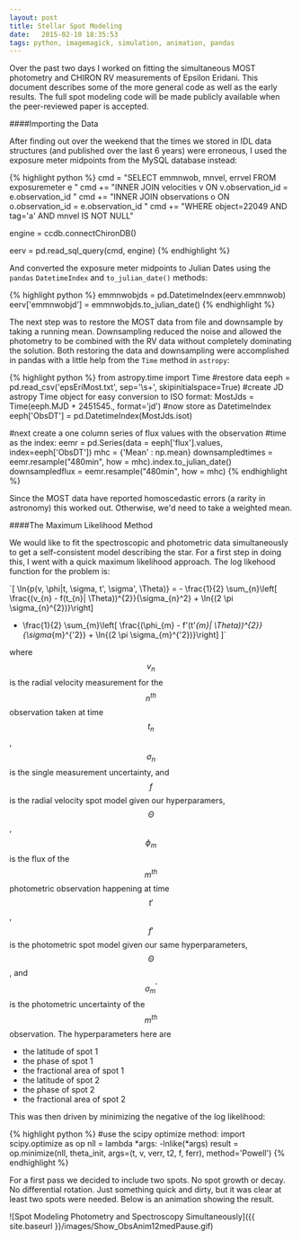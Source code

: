 ```yaml
---
layout: post
title: Stellar Spot Modeling
date:   2015-02-10 18:35:53
tags: python, imagemagick, simulation, animation, pandas
---
```


Over the past two days I worked on fitting the simultaneous MOST photometry
and CHIRON RV measurements of Epsilon Eridani. This document describes
some of the more general code as well as the early results. The full
spot modeling code will be made publicly available when the peer-reviewed
paper is accepted.

####Importing the Data

After finding out over the weekend that the times we stored in IDL data
structures (and published over the last 6 years) were erroneous, I used
the exposure meter midpoints from the MySQL database instead:

{% highlight python %}
cmd = "SELECT emmnwob, mnvel, errvel FROM exposuremeter e "
cmd += "INNER JOIN velocities v ON v.observation_id = e.observation_id "
cmd += "INNER JOIN observations o ON o.observation_id = e.observation_id "
cmd += "WHERE object=22049 AND tag='a' AND mnvel IS NOT NULL"

engine = ccdb.connectChironDB()

eerv = pd.read_sql_query(cmd, engine)
{% endhighlight %}

And converted the exposure meter midpoints to Julian Dates using
the `pandas` `DatetimeIndex` and `to_julian_date()` methods:

{% highlight python %}
emmnwobjds = pd.DatetimeIndex(eerv.emmnwob)
eerv['emmnwobjd'] = emmnwobjds.to_julian_date()
{% endhighlight %}

The next step was to restore the MOST data from file and downsample by taking a
running mean. Downsampling reduced the noise and allowed the photometry to
be combined with the RV data without completely dominating the solution.
Both restoring the data and downsampling were accomplished in
pandas with a little help from the `Time` method in `astropy`:

{% highlight python %}
from astropy.time import Time
#restore data
eeph = pd.read_csv('epsEriMost.txt', sep='\s+', skipinitialspace=True)
#create JD astropy Time object for easy conversion to ISO format:
MostJds = Time(eeph.MJD + 2451545., format='jd')
#now store as DatetimeIndex
eeph['ObsDT'] = pd.DatetimeIndex(MostJds.isot)

#next create a one column series of flux values with the observation
#time as the index:
eemr = pd.Series(data = eeph['flux'].values, index=eeph['ObsDT'])
mhc = {'Mean' : np.mean}
downsampledtimes = eemr.resample("480min", how = mhc).index.to_julian_date()
downsampledflux = eemr.resample("480min", how = mhc)
{% endhighlight %}

Since the MOST data have reported homoscedastic errors (a rarity in astronomy)
this worked out. Otherwise, we'd need to take a weighted mean.

####The Maximum Likelihood Method

We would like to fit the spectroscopic and photometric data simultaneously
to get a self-consistent model describing the star. For a first step in doing
this, I went with a quick maximum likelihood approach. The log likehood function
for the problem is:

`\[
\ln{p(v, \phi|t, \sigma, t', \sigma', \Theta)} = - \frac{1}{2} \sum_{n}\left[ \frac{(v_{n} - f(t_{n}| \Theta))^{2}}{\sigma_{n}^2} + \ln{(2 \pi \sigma_{n}^{2})}\right]
- \frac{1}{2} \sum_{m}\left[ \frac{(\phi_{m} - f'(t'_{m}| \Theta))^{2}}{\sigma_{m}^{'2}} + \ln{(2 \pi \sigma_{m}^{'2})}\right]
\]`

where $$v_{n}$$ is the radial velocity measurement for the $$n^{th}$$ observation taken at time $$t_{n}$$, $$\sigma_{n}$$ is the single measurement uncertainty, and $$f$$ is the radial velocity spot model given our hyperparamers, $$\Theta$$, $$\phi_{m}$$ is the flux of the $$m^{th}$$ photometric observation happening at time $$t'$$, $$f'$$ is the photometric spot model given our same hyperparameters, $$\Theta$$, and $$\sigma_{m}^{'}$$ is the photometric uncertainty of the $$m^{th}$$ observation. The hyperparameters here are

- the latitude of spot 1
- the phase of spot 1
- the fractional area of spot 1
- the latitude of spot 2
- the phase of spot 2
- the fractional area of spot 2

This was then driven by minimizing the negative of the log likelihood:

{% highlight python %}
#use the scipy optimize method:
import scipy.optimize as op
nll = lambda *args: -lnlike(*args)
result = op.minimize(nll, theta_init, args=(t, v, verr, t2, f, ferr),
                     method='Powell')
{% endhighlight %}

For a first pass we decided to include two spots. No spot growth or decay.
No differential rotation. Just something quick and dirty, but it was clear
at least two spots were needed. Below is an animation showing the result.

![Spot Modeling Photometry and Spectroscopy Simultaneously]({{ site.baseurl }}/images/Show_ObsAnim12medPause.gif)
